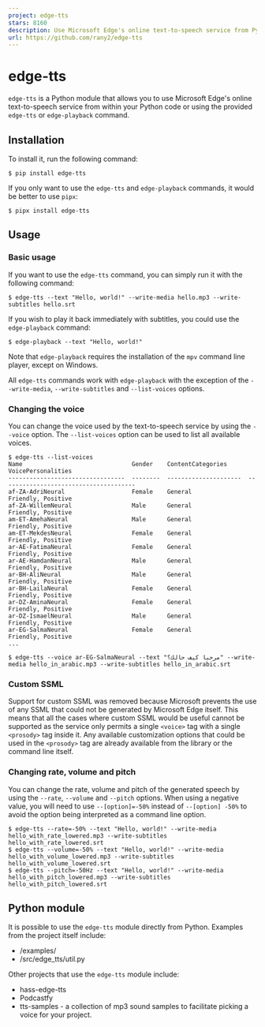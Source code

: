 ```yaml
---
project: edge-tts
stars: 8160
description: Use Microsoft Edge's online text-to-speech service from Python WITHOUT needing Microsoft Edge or Windows or an API key
url: https://github.com/rany2/edge-tts
---
```


edge-tts
========

`edge-tts` is a Python module that allows you to use Microsoft Edge's online text-to-speech service from within your Python code or using the provided `edge-tts` or `edge-playback` command.

Installation
------------

To install it, run the following command:

```
$ pip install edge-tts
```

If you only want to use the `edge-tts` and `edge-playback` commands, it would be better to use `pipx`:

```
$ pipx install edge-tts
```

Usage
-----

### Basic usage

If you want to use the `edge-tts` command, you can simply run it with the following command:

```
$ edge-tts --text "Hello, world!" --write-media hello.mp3 --write-subtitles hello.srt
```

If you wish to play it back immediately with subtitles, you could use the `edge-playback` command:

```
$ edge-playback --text "Hello, world!"
```

Note that `edge-playback` requires the installation of the `mpv` command line player, except on Windows.

All `edge-tts` commands work with `edge-playback` with the exception of the `--write-media`, `--write-subtitles` and `--list-voices` options.

### Changing the voice

You can change the voice used by the text-to-speech service by using the `--voice` option. The `--list-voices` option can be used to list all available voices.

```
$ edge-tts --list-voices
Name                               Gender    ContentCategories      VoicePersonalities
---------------------------------  --------  ---------------------  --------------------------------------
af-ZA-AdriNeural                   Female    General                Friendly, Positive
af-ZA-WillemNeural                 Male      General                Friendly, Positive
am-ET-AmehaNeural                  Male      General                Friendly, Positive
am-ET-MekdesNeural                 Female    General                Friendly, Positive
ar-AE-FatimaNeural                 Female    General                Friendly, Positive
ar-AE-HamdanNeural                 Male      General                Friendly, Positive
ar-BH-AliNeural                    Male      General                Friendly, Positive
ar-BH-LailaNeural                  Female    General                Friendly, Positive
ar-DZ-AminaNeural                  Female    General                Friendly, Positive
ar-DZ-IsmaelNeural                 Male      General                Friendly, Positive
ar-EG-SalmaNeural                  Female    General                Friendly, Positive
...

$ edge-tts --voice ar-EG-SalmaNeural --text "مرحبا كيف حالك؟" --write-media hello_in_arabic.mp3 --write-subtitles hello_in_arabic.srt
```

### Custom SSML

Support for custom SSML was removed because Microsoft prevents the use of any SSML that could not be generated by Microsoft Edge itself. This means that all the cases where custom SSML would be useful cannot be supported as the service only permits a single `<voice>` tag with a single `<prosody>` tag inside it. Any available customization options that could be used in the `<prosody>` tag are already available from the library or the command line itself.

### Changing rate, volume and pitch

You can change the rate, volume and pitch of the generated speech by using the `--rate`, `--volume` and `--pitch` options. When using a negative value, you will need to use `--[option]=-50%` instead of `--[option] -50%` to avoid the option being interpreted as a command line option.

```
$ edge-tts --rate=-50% --text "Hello, world!" --write-media hello_with_rate_lowered.mp3 --write-subtitles hello_with_rate_lowered.srt
$ edge-tts --volume=-50% --text "Hello, world!" --write-media hello_with_volume_lowered.mp3 --write-subtitles hello_with_volume_lowered.srt
$ edge-tts --pitch=-50Hz --text "Hello, world!" --write-media hello_with_pitch_lowered.mp3 --write-subtitles hello_with_pitch_lowered.srt
```

Python module
-------------

It is possible to use the `edge-tts` module directly from Python. Examples from the project itself include:

-   /examples/
-   /src/edge\_tts/util.py

Other projects that use the `edge-tts` module include:

-   hass-edge-tts
-   Podcastfy
-   tts-samples - a collection of mp3 sound samples to facilitate picking a voice for your project.

